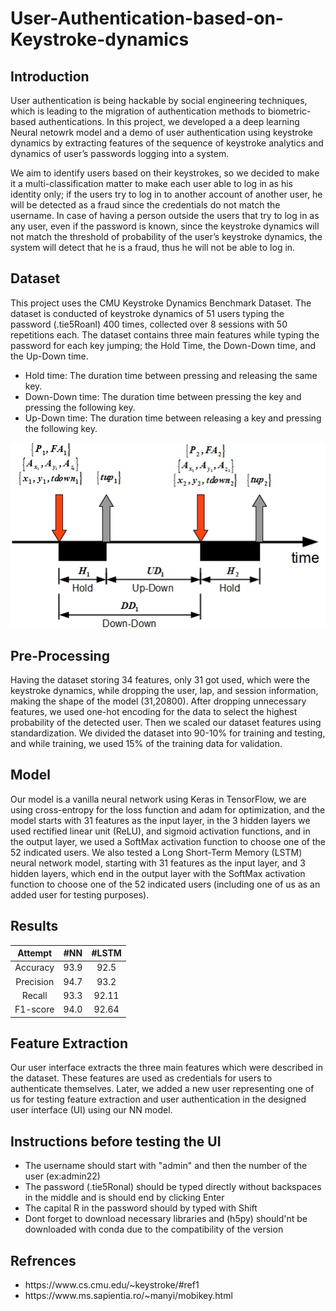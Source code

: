 # User-Authentication-based-on-Keystroke-dynamics


## Introduction
User authentication is being hackable by social engineering techniques, which is leading to the migration of authentication methods to biometric-based authentications.
In this project, we developed a a deep learning Neural netowrk model and a demo of user authentication using keystroke dynamics by extracting features of the sequence of keystroke analytics and dynamics of user’s passwords logging into a system. 

We aim to identify users based on their keystrokes, so we decided to make it a multi-classification matter to make each user able to log in as his identity only; if the users try to log in to another account of another user, he will be detected as a fraud since the credentials do not match the username. In case of having a person outside the users that try to log in as any user, even if the password is known, since the keystroke dynamics will not match the threshold of probability of the user’s keystroke dynamics, the system will detect that he is a fraud, thus he will not be able to log in.

## Dataset
This project uses the CMU Keystroke Dynamics Benchmark Dataset. The dataset is conducted of keystroke dynamics of 51 users typing the password (.tie5Roanl) 400 times, collected over 8 sessions with 50 repetitions each.
The dataset contains three main features while typing the password for each key jumping; the Hold Time, the Down-Down time, and the Up-Down time. 
<ul>
  <li>Hold time: The duration time between pressing and releasing the same key.
</li>
  <li>Down-Down time: The duration time between pressing the key and pressing the following key.
</li>
  <li>Up-Down time: The duration time between releasing a key and pressing the following key.
</li>
</ul>


 <img src= "images/keyboard2.jpg">



## Pre-Processing
Having the dataset storing 34 features, only 31 got used, which were the keystroke dynamics, while dropping the user, lap, and session information, making the shape of the model (31,20800).
After dropping unnecessary features, we used one-hot encoding for the data to select the highest probability of the detected user. Then we scaled our dataset features using standardization.
We divided the dataset into 90-10% for training and testing, and while training, we used 15% of the training data for validation.


## Model
Our model is a vanilla neural network using Keras in TensorFlow, we are using cross-entropy for the loss function and adam for optimization, and the model starts with 31 features as the input layer, in the 3 hidden layers we used rectified linear unit (ReLU), and sigmoid activation functions, and in the output layer, we used a SoftMax activation function to choose one of the 52 indicated users.
We also tested a Long Short-Term Memory (LSTM) neural network model, starting with 31 features as the input layer, and 3 hidden layers, which end in the output layer with the SoftMax activation function to choose one of the 52 indicated users (including one of us as an added user for testing purposes).

## Results
| Attempt | #NN    | #LSTM    |
| :-----: | :---: | :---: |
| Accuracy | 93.9   | 92.5   |
| Precision | 94.7   | 93.2   |
| Recall | 93.3   | 92.11   |
| F1-score | 94.0   | 92.64   |




## Feature Extraction
Our user interface extracts the three main features which were described in the dataset. These features are used as credentials for users to authenticate themselves.
Later, we added a new user representing one of us for testing feature extraction and user authentication in the designed user interface (UI) using our NN model.

## Instructions before testing the UI
<ul>
  <li>The username should start with "admin" and then the number of the user (ex:admin22)
</li>
  <li>The password (.tie5Ronal) should be typed directly without backspaces in the middle and is should end by clicking Enter
</li>
  <li>The capital R in the password should by typed with Shift
</li>
</li>
  <li>Dont forget to download necessary libraries and (h5py) should'nt be downloaded with conda due to the compatibility of the version
</li>
</ul>

## Refrences
<ul>
  <li>https://www.cs.cmu.edu/~keystroke/#ref1
</li>
  <li>https://www.ms.sapientia.ro/~manyi/mobikey.html
</ul>

